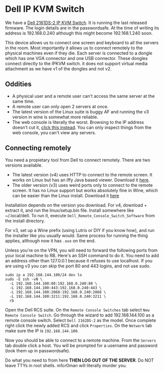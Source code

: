 # Dell IP KVM Switch

We have a [Dell 2161DS-2 IP KVM Switch](http://downloads.dell.com/published/pages/poweredge-2161ds.html).
It is running the last released firmware. The login details are in the passwordsafe.
At the time of writing its address is 192.168.0.240 although this might become 192.168.1.240 soon.

This device allows us to connect one screen and keyboard to all the servers in the room.
Most importantly it allows us to connect remotely to the physical machines even if they die.
Each server is connected to a dongle which has one VGA connector and one USB connector.
These dongles connect directly to the IPKVM switch. it does not support virtual media attachment
as we have v1 of the dongles and not v2.

## Oddities

- A physical user and a remote user can't access the same server at the same time.
- A remote user can only open 2 servers at once.
- The latest version of the Linux suite is buggy AF and running the v3 version in wine is somewhat more reliable.
- The web console is literally the worst. Browsing to the IP address doesn't cut it, [click this instead](https://192.168.0.240/home.asp).
You can only inspect things from the web console, you can't view any servers.

## Connecting remotely

You need a propietary tool from Dell to connect remotely. There are two versions available.

- The latest version (v4) uses HTTP to connect to the remote screen. It works on Linux but has an iffy
Java based viewer. Download it [here](http://downloads.dell.com/RACK%20SOLUTIONS/DELL_MULTI-DEVICE_A02_R270943.exe).
- The older version (v3) uses weird ports only to connect to the remote screen. It has no Linux support
but works absolutely fine in Wine, which can be easier than the Linux install. Download it [here](http://downloads.dell.com/RACK%20SOLUTIONS/R132099.EXE)

Installation depends on the version you download. For v4, download + extract it, and
run the linux/setup.bin file. Install somewhere like ~/.local/dell. To run it,
execute `Dell_Remote_Console_Switch_Software` from the install directory.

For v3, set up a Wine prefix (using Lutris or DIY if you know how), and run the installer like you usually would.
Same process for running the thing applies, although now it has `.exe` on the end.

Unless you're on the VPN, you will need to forward the following ports from your local machine to RB.
Here's an SSH command to do it. You need to add an address other than 127.0.0.1 because it refuses
to use localhost. If you are using v3 you can skip the port 80 and 443 logins, and not use sudo.

```
sudo ip a 192.168.144.100/24 dev lo
sudo -E ssh -vN \
  -L 192.168.144.100:80:192.168.0.240:80 \
  -L 192.168.144.100:443:192.168.0.240:443 \
  -L 192.168.144.100:2068:192.168.0.240:2068 \
  -L 192.168.144.100:3211:192.168.0.240:3211 \
  rb
```

Open the Dell RCS suite. On the `Remote Console Switches` tab select `New Remote Console Switch`.
Go through the wizard to add 192.168.144.100 as a remote console switch. Select `Dell 2162DS-2` as the model.
Once complete right click the newly added RCS and click `Properties`. On the `Network` tab make sure the IP
is `192.168.144.100`.

Now you should be able to connect to a remote machine. From the `Servers` tab double click a host. You
will be prompted for a username and password (look them up in passwordsafe).

Do what you need to from here **THEN LOG OUT OF THE SERVER**. Do NOT leave TTYs in root shells.
m1cr0man will literally murder you.

